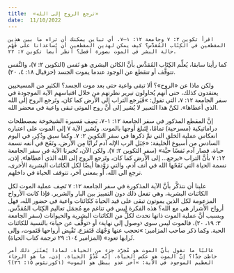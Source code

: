 ```yaml
---
title:  «ترجع الروح إلى الله»
date:  11/10/2022
---
```


`اقرأ تكوين ٢: ٧ وجامعة ١٢: ١–٧. أي تباين يمكنك أن تراه ما بين هذين المقطعين في الكِتَاب المُقدَّس؟ كيف يمكن لهذين المقطعين أن يُساعدانا على فَهْم حالة البشر في الموت بصورة أفضل؟ انظر أيضا تكوين ٧: ٢٢.`

كما رأينا سابقا، يُعلِّم الكِتَاب المُقدَّس بأنَّ الكائن البشري هو نَفس (التكوين ٢: ٧)، والنَّفس تتوقَّف أو تنقطع عن الوجود عندما يموت الجسد (حزقيال ١٨: ٤، ٢٠).

ولكن ماذا عن «الروح»؟ ألا تبقى واعية حتى بعد موت الجسد؟ الكثير من المسيحيين يعتقدون كذلك، حتى أنهم يُحاولون تبرير نظرتهم من خلال اقتباسهم الآية الموجودة في سفر الجامعة ١٢: ٧، التي تقول: »فَيَرجع التراب إلى الأرض كما كان، وتَرجع الروح إلى الله الذي أعطاها». لكنَّ هذا التعبير لا يُشير إلى أنَّ روح الموتى تبقى واعية في محضر الله.

إنَّ المقطع المذكور في سفر الجامعة ١٢: ١-٧، يَصِف مَسيرة الشيخوخة بمصطلحات دراماتيكية (مسرحية) تمامًا، لِتَبلغ أوجها بالموت. وتُشير الآية ٧ إلى الموت على اعتباره انعكاس عملية الخلق التي تمَّ ذكرها في سفر التكوين ٢: ٧. وكما سبق وذُكِر، في اليوم السادس من أسبوع الخليقة: «جَبَل الرب الإله آدم تُرابًا مِن الأرض، ونَفَخ في أنفه نسمة حياة، فصار آدم نَفسًا حيَّة» (سفر التكوين ٢: ٧). ولكن الآن، تُخبرنا الآية في سفر الجامعة ١٢: ٧ بأنَّ التراب «يرجع… إلى الأرض كما كان، وتَرجع الروح إلى الله الذي أعطاها». إذن، نسمة الحياة التي نَفَخَها الله في أنف آدم، والتي زوَّدها أيضًا لكل الكائنات البشرية الأخرى، ترجع الى الله، أو بمعنى آخر، تتوقف الحياة في داخلهم.

علينا أن نتذكَّر بأنَّ الآية المذكورة في سفر الجامعة ١٢: ٧ تَصِف عملية الموت لكل الكائنات البشرية، وهي تفعل ذلك دون التمييز بين البار والشرير. فإذا كانت الأرواح المزعومة لكل الذين يموتون تبقى على قيد الحياة ككائنات واعية في حضور الله، فهل أرواح الأشرار هي مع الله؟ هذه الفكرة ليس في تناغم مع مُجمَل تعاليم الكِتَاب المُقدَّس. وبسبب أنَّ عملية الموت ذاتها تحدث لكلٍّ من الكائنات البشرية والحيوانات (سفر الجامعة ٣: ١٩، ٢٠)، فالموت ليس سوى ‹وصول إلى نهاية› أو ‹توقُّف عن حياة› بالنسبة للكائنات الحية. وكما ذكر صاحب المزامير: »تحجب عنها وَجْهَك فَتَفزع. تَقْبِض أرواحها فَتَموت، وإلى تُرابها تعود» (المزامير ١٠٤: ٢٩ ترجمة كتاب الحياة).

`غالبًا ما نقول بأنَّ الموت هو مُجرَّد جزء من الحياة. لماذا يُعتَبَر ذلك أمر خاطئ جدًّا؟ إنَّ الموت هو عكس الحياة، إنَّه عَدُوّ الحياة. إذن، ما هو الرجاء العظيم الموجود في الآية: »آخر عدو يبطل هو الموت» (١كورنثوس ١٥: ٢٦)؟`